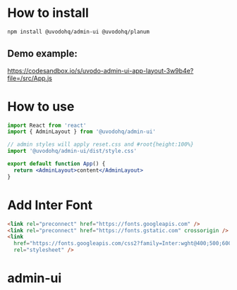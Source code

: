 # How to install

```bash
npm install @uvodohq/admin-ui @uvodohq/planum
```

## Demo example:

https://codesandbox.io/s/uvodo-admin-ui-app-layout-3w9b4e?file=/src/App.js

# How to use <AdminLayout/>

```jsx
import React from 'react'
import { AdminLayout } from '@uvodohq/admin-ui'

// admin styles will apply reset.css and #root{height:100%}
import '@uvodohq/admin-ui/dist/style.css'

export default function App() {
  return <AdminLayout>content</AdminLayout>
}
```

# Add Inter Font

```html
<link rel="preconnect" href="https://fonts.googleapis.com" />
<link rel="preconnect" href="https://fonts.gstatic.com" crossorigin />
<link
  href="https://fonts.googleapis.com/css2?family=Inter:wght@400;500;600;700&display=swap"
  rel="stylesheet" />
```
# admin-ui
